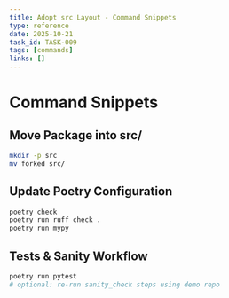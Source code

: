 ```yaml
---
title: Adopt src Layout - Command Snippets
type: reference
date: 2025-10-21
task_id: TASK-009
tags: [commands]
links: []
---
```


# Command Snippets

## Move Package into src/
```bash
mkdir -p src
mv forked src/
```

## Update Poetry Configuration
```bash
poetry check
poetry run ruff check .
poetry run mypy
```

## Tests & Sanity Workflow
```bash
poetry run pytest
# optional: re-run sanity_check steps using demo repo
```
